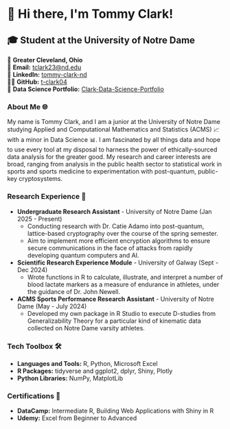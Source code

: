 # 👋 Hi there, I'm Tommy Clark!

## 🎓 Student at the University of Notre Dame

📍 **Greater Cleveland, Ohio**  
📧 **Email:** [tclark23@nd.edu](mailto:tclark23@nd.edu)  
🔗 **LinkedIn:** [tommy-clark-nd](https://www.linkedin.com/in/tommy-clark-nd/)  
👨‍💻 **GitHub:** [t-clark04](https://github.com/t-clark04)  
📂 **Data Science Portfolio:** [Clark-Data-Science-Portfolio](https://github.com/t-clark04/Clark-Data-Science-Portfolio)


### About Me 🌐
My name is Tommy Clark, and I am a junior at the University of Notre Dame studying Applied and Computational Mathematics and Statistics (ACMS) 📈 with a minor in Data Science 📊. I am fascinated by all things data and hope to use every tool at my disposal to harness the power of ethically-sourced data analysis for the greater good. My research and career interests are broad, ranging from analysis in the public health sector to statistical work in sports and sports medicine to experimentation with post-quantum, public-key cryptosystems. 


### Research Experience 🌟
- **Undergraduate Research Assistant** - University of Notre Dame (Jan 2025 - Present)
  -  Conducting research with Dr. Catie Adamo into post-quantum, lattice-based cryptography over the course of the spring semester.
  -  Aim to implement more efficient encryption algorithms to ensure secure communications in the face of attacks from rapidly developing quantum computers and AI.
- **Scientific Research Experience Module** - University of Galway (Sept - Dec 2024)
  - Wrote functions in R to calculate, illustrate, and interpret a number of blood lactate markers as a measure of endurance in athletes, under the guidance of Dr. John Newell.
- **ACMS Sports Performance Research Assistant** - University of Notre Dame (May - July 2024)
  - Developed my own package in R Studio to execute D-studies from Generalizability Theory for a particular kind of kinematic data collected on Notre Dame varsity athletes. 


### Tech Toolbox 🛠️
- **Languages and Tools:** R, Python, Microsoft Excel
- **R Packages:** tidyverse and ggplot2, dplyr, Shiny, Plotly
- **Python Libraries:** NumPy, MatplotLib
  

### Certifications 📜
- **DataCamp:** Intermediate R, Building Web Applications with Shiny in R
- **Udemy:** Excel from Beginner to Advanced

